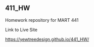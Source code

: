 ## 411_HW

Homework repository for MART 441

Link to Live Site

https://yewtreedesign.github.io/441_HW/
